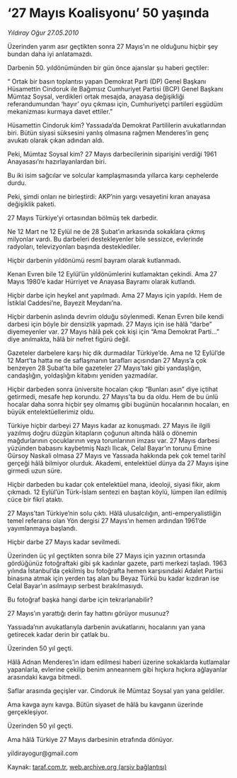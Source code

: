 # ‘27 Mayıs Koalisyonu’ 50 yaşında

*Yıldıray Oğur 27.05.2010*

<div class="yazi"><p>Üzerinden yarım asır geçtikten sonra 27 Mayıs’ın ne olduğunu hiçbir şey bundan daha iyi anlatamazdı.</p>
<p>Darbenin 50. yıldönümünden bir gün önce ajanslar şu haberi geçtiler:</p>
<p>“ Ortak bir basın toplantısı yapan Demokrat Parti (DP) Genel Başkanı Hüsamettin Cindoruk ile Bağımsız Cumhuriyet Partisi (BCP) Genel Başkanı Mümtaz Soysal, verdikleri ortak mesajda, anayasa değişikliği referandumundan ‘hayır’ oyu çıkması için, Cumhuriyetçi partileri eşgüdüm mekanizması kurmaya davet ettiler.”</p>
<p>Hüsamettin Cindoruk kim? Yassıada’da Demokrat Partililerin avukatlarından biri. Bütün siyasi süksesini yanlış olmasına rağmen Menderes’in genç avukatı olarak çıkan adından aldı.</p>
<p>Peki, Mümtaz Soysal kim? 27 Mayıs darbecilerinin siparişini verdiği 1961 Anayasası’nı hazırlayanlardan biri.</p>
<p>Bu iki isim sağcılar ve solcular kamplaşmasında yıllarca karşı cephelerde durdu.</p>
<p>Peki, şimdi onları ne birleştirdi: AKP’nin yargı vesayetini kıran anayasa değişiklik paketi.</p>
<p>27 Mayıs Türkiye’yi ortasından bölmüş tek darbedir.</p>
<p>Ne 12 Mart ne 12 Eylül ne de 28 Şubat’ın arkasında sokaklara çıkmış milyonlar vardı. Bu darbeleri destekleyenler bile sessizce, evlerinde radyoları, televizyonları başında desteklediler.</p>
<p>Hiçbir darbenin yıldönümü resmî bayram olarak kutlanmadı.</p>
<p>Kenan Evren bile 12 Eylül’ün yıldönümlerini kutlamaktan çekindi. Ama 27 Mayıs 1980’e kadar Hürriyet ve Anayasa Bayramı olarak kutlandı.</p>
<p>Hiçbir darbe için heykel anıt yapılmadı. Ama 27 Mayıs için yapıldı. Hem de İstiklal Caddesi’ne, Bayezit Meydanı’na.</p>
<p>Hiçbir darbenin aslında devrim olduğu söylenmedi. Kenan Evren bile kendi darbesi için böyle bir densizlik yapmadı. 27 Mayıs için ise hâlâ “darbe” diyemeyenler var. 27 Mayıs hâlâ pek çok kişi için “Ama Demokrat Parti...” diye anılmakta, hâlâ bir nefret figürü değil.</p>
<p>Gazeteler darbelere karşı hiç dik durmadılar Türkiye’de. Ama ne 12 Eylül’de 12 Mart’ta hatta ne de saflaşmanın tarafları açısından 27 Mayıs’a çok benzeyen 28 Şubat’ta bile gazeteler 27 Mayıs’taki gibi yandaşlığın, candaşlığın, yoldaşlığın kitabını yeniden yazmadılar.</p>
<p>Hiçbir darbeden sonra üniversite hocaları çıkıp “Bunları asın” diye içtihat getirmedi, mesafe hep korundu. 27 Mayıs’ta bu da oldu. Hem de bu ünlü hocalar daha sonra hiçbir şey olmamış gibi bugünün hocalarının hocaları, en büyük entelektüellerimiz oldu.</p>
<p>Türkiye hiçbir darbeyi 27 Mayıs kadar az konuşmadı. 27 Mayıs ile ilgili yazılmış doğru düzgün kitapların çoğunun altında hâlâ o dönemin mağdurlarının çocuklarının veya torunlarının imzası var. 27 Mayıs darbesi yüzünden babasını kaybetmiş Nazlı Ilıcak, Celal Bayar’ın torunu Emine Gürsoy Naskali olmasa 27 Mayıs ve Yassıada hakkında pek çok temel tarihî gerçeği hâlâ bilmiyor olurduk. Akademi, entelektüel dünya da 27 Mayıs işine girmedi uzun süre.</p>
<p>Hiçbir darbeden bu kadar çok entelektüel mana, ideoloji, siyasi fikir, akım çıkmadı. 12 Eylül’ün Türk-İslam sentezi en baştan köylü, lümpen ilan edilmiş cüce bir fikrî ataktı.</p>
<p>27 Mayıs’tan Türkiye’nin solu çıktı. Hâlâ ulusalcılığın, anti-emperyalistliğin temel referansı olan Yön dergisi 27 Mayıs’ın hemen ardından 1961’de yayımlanmaya başlandı.</p>
<p>Hiçbir darbe 27 Mayıs kadar sevilmedi.</p>
<p>Üzerinden üç yıl geçtikten sonra bile 27 Mayıs için yazının ortasında gördüğünüz fotoğraftaki gibi şık kadınlar gazete, parti merkezi taşladı. 1963 yılında İstanbul’da çekilmiş bu fotoğrafta hemen karşısındaki Adalet Partisi binasına atmak için yerden taş alan bu Beyaz Türkü bu kadar kızdıran ise Celal Bayar’ın asılmayıp serbest bırakılmasıydı.</p>
<p>Bu fotoğraf başka hangi darbe için tekrarlanabilir?</p>
<p>27 Mayıs’ın yarattığı derin fay hattını görüyor musunuz?</p>
<p>Yassıada’nın avukatlarıyla darbenin avukatlarını, hocalarını yan yana getirecek kadar derin bir çatlak bu.</p>
<p>Üzerinden 50 yıl geçti.</p>
<p>Hâlâ Adnan Menderes’in idam edilmesi haberi üzerine sokaklarda kutlamalar yapanlarla, evlerine çekilip benim anneannem gibi hıçkıra hıçkıra ağlayanlar arasındaki kavga bitmedi.</p>
<p>Saflar arasında geçişler var. Cindoruk ile Mümtaz Soysal yan yana geldiler.</p>
<p>Ama kavga aynı kavga. Bütün siyaset de hâlâ bu kavganın üzerinde gerçekleşiyor.</p>
<p>Üzerinden 50 yıl geçti.</p>
<p>Ama hâlâ Türkiye 27 Mayıs darbesinin etrafında dönüyor.</p>
<p>yildirayogur@gmail.com</p></div>

Kaynak: [taraf.com.tr](http://www.taraf.com.tr:80/yildiray-ogur/makale-27-mayis-koalisyonu-50-yasinda.htm), [web.archive.org (arşiv bağlantısı)](http://web.archive.org/web/20100530042357/http://www.taraf.com.tr:80/yildiray-ogur/makale-27-mayis-koalisyonu-50-yasinda.htm)
